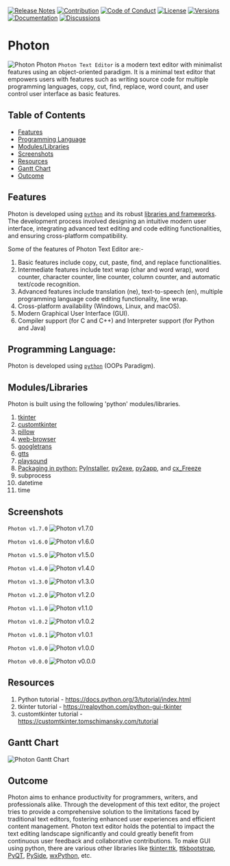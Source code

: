 [![Release Notes](https://img.shields.io/badge/releases-view-blue)](https://github.com/photontexteditor/Photon/releases)
[![Contribution](https://img.shields.io/badge/contribute-welcome-green)](https://github.com/photontexteditor/Photon/blob/main/CONTRIBUTING.md)
[![Code of Conduct](https://img.shields.io/badge/code%20of%20conduct-view-white)](https://github.com/photontexteditor/Photon/blob/main/CODE_OF_CONDUCT.md)
[![License](https://img.shields.io/badge/license-mit-red)](https://github.com/photontexteditor/Photon/blob/main/LICENSE)
[![Versions](https://img.shields.io/badge/versions-1.6.1-orange)](https://github.com/photontexteditor/Photon/tags)
[![Documentation](https://img.shields.io/badge/documentation-view-violet)](https://github.com/photontexteditor/Photon/blob/main/README.md)
[![Discussions](https://img.shields.io/badge/discussions-view-yellow)](https://github.com/orgs/photontexteditor/discussions)
# Photon
![Photon](https://github.com/photontexteditor/Photon/blob/main/img/photon.jpg)
Photon `Photon Text Editor` is a modern text editor with minimalist features using an object-oriented paradigm. It is a minimal text editor that empowers users with features such as writing source code for multiple programming languages, copy, cut, find, replace, word count, and user control user interface as basic features.

## Table of Contents

- [Features](#features)
- [Programming Language](#programming-language)
- [Modules/Libraries](#moduleslibraries)
- [Screenshots](#screenshots)
- [Resources](#resources)
- [Gantt Chart](#gantt-chart)
- [Outcome](#outcome)

## Features
Photon is developed using [`python`](https://www.python.org/) and its robust [libraries and frameworks](#moduleslibraries). The development process involved designing an intuitive modern user interface, integrating advanced text editing and code editing functionalities, and ensuring cross-platform compatibility. 

Some of the features of Photon Text Editor are:-
1. Basic features include copy, cut, paste, find, and replace functionalities.
2. Intermediate features include text wrap (char and word wrap), word counter, character counter, line counter, column counter, and automatic text/code recognition.
3. Advanced features include translation (ne), text-to-speech (en), multiple programming language code editing functionality, line wrap.
4. Cross-platform availability (Windows, Linux, and macOS).
5. Modern Graphical User Interface (GUI).
6. Compiler support (for C and C++) and Interpreter support (for Python and Java)

## Programming Language:
Photon is developed using [`python`](https://www.python.org) (OOPs Paradigm).

## Modules/Libraries
Photon is built using the following 'python' modules/libraries.
1. [tkinter](https://docs.python.org/3/library/tk.html)
2. [customtkinter](https://customtkinter.tomschimansky.com/)
3. [pillow](https://pillow.readthedocs.io/en/stable/)
4. [web-browser](https://docs.python.org/3/library/webbrowser.html)
5. [googletrans](https://py-googletrans.readthedocs.io/en/latest/)
6. [gtts](https://gtts.readthedocs.io/en/latest/)
7. [playsound](https://pypi.org/project/playsound/)
8. [Packaging in python:](https://packaging.python.org/en/latest/overview/) [PyInstaller](https://pyinstaller.org/en/stable/), [py2exe](https://www.py2exe.org/), [py2app](https://py2app.readthedocs.io/en/latest/), and [cx_Freeze](https://cx-freeze.readthedocs.io/en/stable/)
9. subprocess
10. datetime
11. time

## Screenshots
`Photon v1.7.0`
![Photon v1.7.0](https://github.com/photontexteditor/Photon/blob/main/img/photonv170.png)

`Photon v1.6.0`
![Photon v1.6.0](https://github.com/photontexteditor/Photon/blob/main/img/photonv160.png)

`Photon v1.5.0`
![Photon v1.5.0](https://github.com/photontexteditor/Photon/blob/main/img/photonv150.png)

`Photon v1.4.0`
![Photon v1.4.0](https://github.com/photontexteditor/Photon/blob/main/img/photonv140.png)

`Photon v1.3.0`
![Photon v1.3.0](https://github.com/photontexteditor/Photon/blob/main/img/photonv130.png)

`Photon v1.2.0`
![Photon v1.2.0](https://github.com/photontexteditor/Photon/blob/main/img/photonv120.png)

`Photon v1.1.0`
![Photon v1.1.0](https://github.com/photontexteditor/Photon/blob/main/img/photonv110.png)

`Photon v1.0.2`
![Photon v1.0.2](https://github.com/photontexteditor/Photon/blob/main/img/photonv102.png)

`Photon v1.0.1`
![Photon v1.0.1](https://github.com/photontexteditor/Photon/blob/main/img/photonv101.png)

`Photon v1.0.0`
![Photon v1.0.0](https://github.com/photontexteditor/Photon/blob/main/img/photonv100.png)

`Photon v0.0.0`
![Photon v0.0.0](https://github.com/photontexteditor/Photon/blob/main/img/photonv000.png)


## Resources
1. Python tutorial - https://docs.python.org/3/tutorial/index.html
2. tkinter tutorial - https://realpython.com/python-gui-tkinter
3. customtkinter tutorial - https://customtkinter.tomschimansky.com/tutorial

## Gantt Chart
![Photon Gantt Chart](https://github.com/photontexteditor/Photon/blob/main/img/ganttchart.png)

## Outcome
Photon aims to enhance productivity for programmers, writers, and professionals alike. Through the development of this text editor, the project tries to provide a comprehensive solution to the limitations faced by traditional text editors, fostering enhanced user experiences and efficient content management. Photon text editor holds the potential to impact the text editing landscape significantly and could greatly benefit from continuous user feedback and collaborative contributions. To make GUI using python, there are various other libraries like [tkinter.ttk](https://docs.python.org/3/library/tkinter.ttk.html), [ttkbootstrap](https://ttkbootstrap.readthedocs.io/en/latest/), [PyQT](https://wiki.python.org/moin/PyQt), [PySide](https://wiki.python.org/moin/PySide), [wxPython](https://wxpython.org/index.html), etc.

